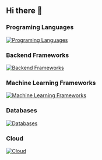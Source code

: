 ## Hi there 👋

### Programing Languages

 [![Programing Languages](https://skillicons.dev/icons?i=js,ts,py,cs)](https://skillicons.dev) 

### Backend Frameworks

[![Backend Frameworks](https://skillicons.dev/icons?i=nestjs,express,fastapi,flask,dotnet)](https://skillicons.dev)

### Machine Learning Frameworks

[![Machine Learning Frameworks](https://skillicons.dev/icons?i=sklearn,pytorch,tensorflow)](https://skillicons.dev)

### Databases

[![Databases](https://skillicons.dev/icons?i=mongodb,mysql,postgres,redis)](https://skillicons.dev)

### Cloud

[![Cloud](https://skillicons.dev/icons?i=aws)](https://skillicons.dev)
